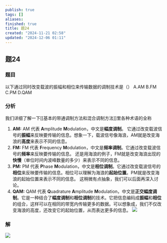 ```yaml
---
publish: true
tags: []
aliases: 
finished: true
title: 题24
created: "2024-11-21 02:58"
updated: "2024-12-06 01:11"
---
```

## 题24
### 题目
以下通过同时改变载波的振幅和相位来传输数据的调制技术是（）
A.AM
B.FM
C.PM
D.QAM
### 分析
我们详细了解一下[[基本的带通调制方法和混合调制方法]]里各种术语的全称
1. **AM:** AM 代表 **A**mplitude **M**odulation，中文是**幅度调制**。 它通过改变载波信号的**振幅**来反映要传输的信息。想象一下，载波信号像海浪，AM就是改变海浪的**高度**来表示不同的信息。
2. **FM:** FM 代表 **F**requency **M**odulation，中文是**频率调制**。它通过改变载波信号的**频率**来反映要传输的信息。 还是用海浪的例子，FM就是改变海浪出现的**快慢**（单位时间内波峰数量的多少）来表示不同的信息。
3. **PM:** PM 代表 **P**hase **M**odulation，中文是**相位调制**。它通过改变载波信号的**相位**来反映要传输的信息。相位可以理解为海浪的**起始位置**。PM就是改变海浪的起始位置来表示不同的信息。 这稍微有点抽象，我们可以后面再深入讨论。
4. **QAM:** QAM 代表 **Q**uadrature **A**mplitude **M**odulation，中文是**正交幅度调制**。它是一种结合了**幅度调制**和**相位调制**的技术。它把信息编码成**振幅**和**相位**的组合，这样可以在相同的带宽内传输更多的数据。可以想象成，我们不仅改变海浪的高度，还改变它的起始位置，从而表达更多的信息。
![](https://img.hwenyi.live/202407191315250.webp)
### 解
![](https://img.hwenyi.live/202411211137697.webp)